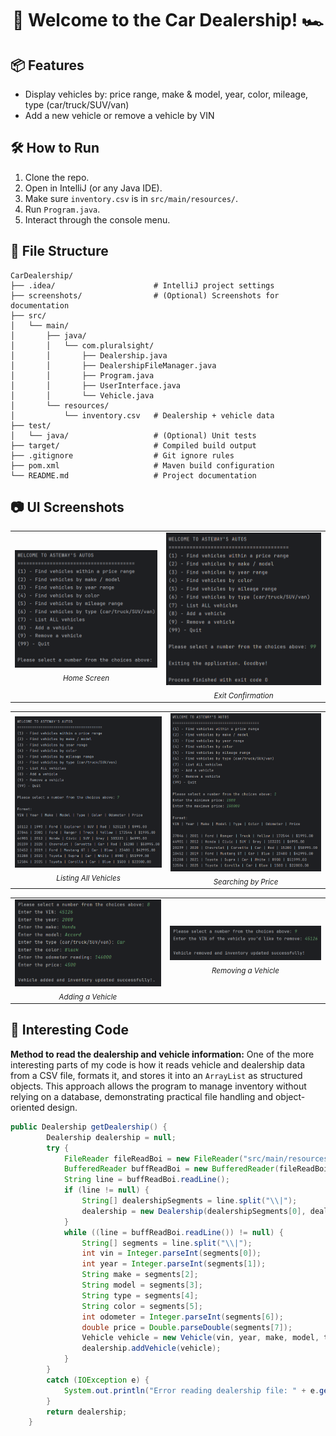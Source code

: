 <h1 align="center">🚗 Welcome to the Car Dealership! 🏎️</h1>

## 📦 Features
- Display vehicles by: price range, make & model, year, color, mileage, type (car/truck/SUV/van)
- Add a new vehicle or remove a vehicle by VIN

## 🛠️ How to Run

1. Clone the repo.
2. Open in IntelliJ (or any Java IDE).
3. Make sure `inventory.csv` is in `src/main/resources/`.
4. Run `Program.java`.
5. Interact through the console menu.

## 📁 File Structure

```
CarDealership/
├── .idea/                      # IntelliJ project settings
├── screenshots/                # (Optional) Screenshots for documentation
├── src/
│   └── main/
│       ├── java/
│       │   └── com.pluralsight/
│       │       ├── Dealership.java
│       │       ├── DealershipFileManager.java
│       │       ├── Program.java
│       │       ├── UserInterface.java
│       │       └── Vehicle.java
│       └── resources/
│           └── inventory.csv   # Dealership + vehicle data
├── test/
│   └── java/                   # (Optional) Unit tests
├── target/                     # Compiled build output
├── .gitignore                  # Git ignore rules
├── pom.xml                     # Maven build configuration
└── README.md                   # Project documentation
```

## 📷 UI Screenshots

<table>
  <tr>
    <td align="center" width="500">
      <img src="https://github.com/astewayn17/CarDealership/blob/main/screenshots/home_screen.png" width="400"/><br/>
      <sub><i>Home Screen</i></sub>
    </td>
    <td align="center" width="500">
      <img src="https://github.com/astewayn17/CarDealership/blob/main/screenshots/exit_the_app.png" width="340"/><br/>
      <sub><i>Exit Confirmation</i></sub>
    </td>
  </tr>
</table>

<table>
  <tr>
    <td align="center" width="500">
      <img src="https://github.com/astewayn17/CarDealership/blob/main/screenshots/list_all_vehicles.png" width="370"/><br/>
      <sub><i>Listing All Vehicles</i></sub>
    </td>
    <td align="center" width="500">
      <img src="https://github.com/astewayn17/CarDealership/blob/main/screenshots/vehicles_by_price.png" width="360"/><br/>
      <sub><i>Searching by Price</i></sub>
    </td>
  </tr>
</table>

<table>
  <tr>
    <td align="center" width="500">
      <img src="https://github.com/astewayn17/CarDealership/blob/main/screenshots/adding_a_vehicle.png" width="380"/><br/>
      <sub><i>Adding a Vehicle</i></sub>
    </td>
    <td align="center" width="500">
      <img src="https://github.com/astewayn17/CarDealership/blob/main/screenshots/removing_a_vehicle.png" width="380"/><br/>
      <sub><i>Removing a Vehicle</i></sub>
    </td>
  </tr>
</table>

## 🧠 Interesting Code
**Method to read the dealership and vehicle information:**
One of the more interesting parts of my code is how it reads vehicle and dealership data from a CSV file, formats it, 
and stores it into an `ArrayList` as structured objects. This approach allows the program to manage inventory without 
relying on a database, demonstrating practical file handling and object-oriented design.
```java
public Dealership getDealership() {
        Dealership dealership = null;
        try {
            FileReader fileReadBoi = new FileReader("src/main/resources/inventory.csv");
            BufferedReader buffReadBoi = new BufferedReader(fileReadBoi);
            String line = buffReadBoi.readLine();
            if (line != null) {
                String[] dealershipSegments = line.split("\\|");
                dealership = new Dealership(dealershipSegments[0], dealershipSegments[1], dealershipSegments[2]);
            }
            while ((line = buffReadBoi.readLine()) != null) {
                String[] segments = line.split("\\|");
                int vin = Integer.parseInt(segments[0]);
                int year = Integer.parseInt(segments[1]);
                String make = segments[2];
                String model = segments[3];
                String type = segments[4];
                String color = segments[5];
                int odometer = Integer.parseInt(segments[6]);
                double price = Double.parseDouble(segments[7]);
                Vehicle vehicle = new Vehicle(vin, year, make, model, type, color, odometer, price);
                dealership.addVehicle(vehicle);
            }
        }
        catch (IOException e) {
            System.out.println("Error reading dealership file: " + e.getMessage());
        }
        return dealership;
    }
